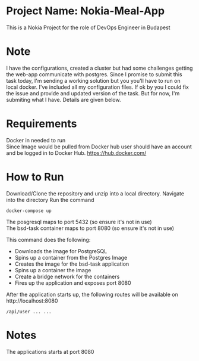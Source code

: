 # Project Name: Nokia-Meal-App
This is a Nokia Project for the role of DevOps Engineer in Budapest

# Note
I have the configurations, created a cluster but had some challenges getting the web-app communicate with postgres. Since I promise to submit this task today, I'm sending a working solution but you you'll have to run on local docker.
I've included all my configuration files.
If ok by you I could fix the issue and provide and updated version of the task. But for now, I'm submiting what I have. Details are given below.


# Requirements
Docker in needed to run <br />
Since Image would be pulled from Docker hub user should have an account and be logged in to Docker Hub. https://hub.docker.com/

# How to Run
Download/Clone the repository and unzip into a local directory.
Navigate into the directory
Run the command

`
docker-compose up
`

The posgresql maps to port 5432 (so ensure it's not in use) <br />
The bsd-task container maps to port 8080 (so ensure it's not in use)

This command does the following:
- Downloads the image for PostgreSQL
- Spins up a container from the Postgres Image
- Creates the image for the bsd-task application 
- Spins up a container the image
- Create a bridge network for the containers
- Fires up the application and exposes port 8080

After the application starts up, the following routes will be available on http://localhost:8080

`
/api/user
...
...
`

# Notes
The applications starts at port 8080
